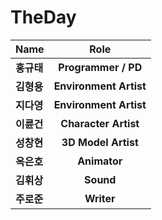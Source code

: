# TheDay

Name | Role
---|:---:
**홍규태** | **Programmer / PD**
**김형용** | **Environment Artist**
**지다영** | **Environment Artist**
**이륜건** | **Character Artist**
**성창현** | **3D Model Artist**
**옥은호** | **Animator**
**김휘상** | **Sound**
**주로준** | **Writer**